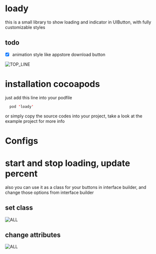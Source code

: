 # loady
this is a small library to show loading and indicator in UIButton, with fully customizable styles

## todo
- [x] animation style like appstore download button

![TOP_LINE](https://raw.githubusercontent.com/farshadjahanmanesh/iOSLoadingButtonView/master/loadingButton/examples/_gif.gif)


# installation cocoapods
just add this line into your podfile
```swift
  pod 'loady'
```
or simply copy the source codes into your project, take a look at the example project for more info

# Configs


# start and stop loading, update percent


also you can use it as a class for your buttons in interface builder, and change those options from interface builder

## set class
![ALL](https://raw.githubusercontent.com/farshadjahanmanesh/iOSLoadingButtonView/master/loadingButton/examples/_setClass.png)

## change attributes
![ALL](https://raw.githubusercontent.com/farshadjahanmanesh/iOSLoadingButtonView/master/loadingButton/examples/_properties.png)
